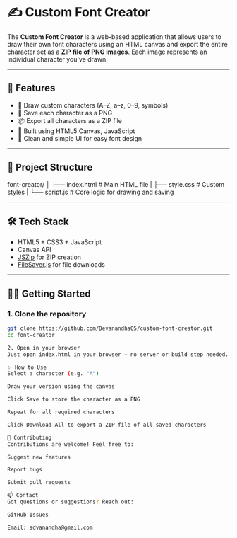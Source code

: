 # ✍️ Custom Font Creator

The **Custom Font Creator** is a web-based application that allows users to draw their own font characters using an HTML canvas and export the entire character set as a **ZIP file of PNG images**. Each image represents an individual character you’ve drawn.

---

## 🚀 Features

- 🎨 Draw custom characters (A–Z, a–z, 0–9, symbols)
- 💾 Save each character as a PNG
- 📦 Export all characters as a ZIP file
- 🧠 Built using HTML5 Canvas, JavaScript
- 🧼 Clean and simple UI for easy font design

---

## 📂 Project Structure

font-creator/
│
├── index.html # Main HTML file
|
├── style.css # Custom styles
|
└──  script.js # Core logic for drawing and saving


---

## 🛠️ Tech Stack

- HTML5 + CSS3 + JavaScript
- Canvas API
- [JSZip](https://stuk.github.io/jszip/) for ZIP creation
- [FileSaver.js](https://github.com/eligrey/FileSaver.js) for file downloads

---

## 🧑‍💻 Getting Started

### 1. Clone the repository

```bash
git clone https://github.com/Devanandha05/custom-font-creator.git
cd font-creator

2. Open in your browser
Just open index.html in your browser — no server or build step needed.

✨ How to Use
Select a character (e.g. "A")

Draw your version using the canvas

Click Save to store the character as a PNG

Repeat for all required characters

Click Download All to export a ZIP file of all saved characters

🙌 Contributing
Contributions are welcome! Feel free to:

Suggest new features

Report bugs

Submit pull requests

📫 Contact
Got questions or suggestions? Reach out:

GitHub Issues

Email: sdvanandha@gmail.com

